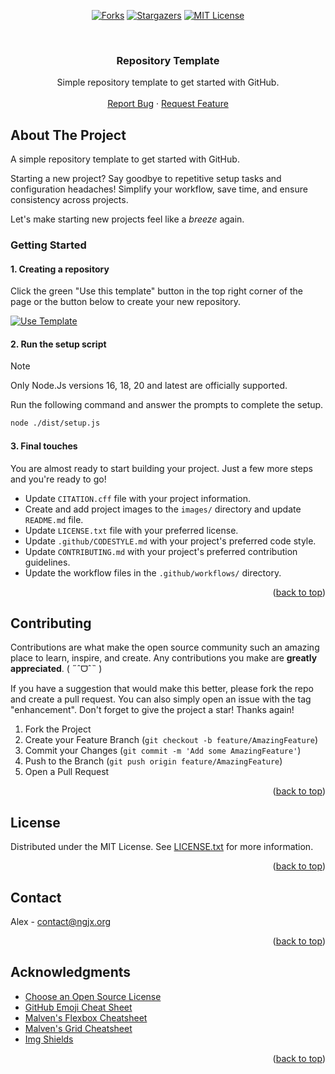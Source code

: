 <!-- Allow HTML -->
<!-- markdownlint-disable MD033 -->

<!-- Allow HTML top-level heading -->
<!-- markdownlint-disable MD041 -->

<a name="readme-top"></a>

<!-- PROJECT SHIELDS -->
<div align="center">

<a href="[forks-url]">[![Forks][forks-shield]][forks-url]</a>
<a href="[stars-url]">[![Stargazers][stars-shield]][stars-url]</a>
<a href="[license-url]">[![MIT License][license-shield]][license-url]</a>

</div>

<!-- PROJECT LOGO -->
<br />
<div align="center">
  <h3 align="center">Repository Template</h3>

  <p align="center">
    Simple repository template to get started with GitHub.
    <br />
    <br />
    <a href="https://github.com/caffeine-addictt/template/issues">Report Bug</a>
    ·
    <a href="https://github.com/caffeine-addictt/template/issues">Request Feature</a>
  </p>
</div>

<!-- ABOUT THE PROJECT -->

## About The Project

A simple repository template to get started with GitHub.

Starting a new project?
Say goodbye to repetitive setup tasks and configuration headaches!
Simplify your workflow, save time, and ensure consistency across projects.

Let's make starting new projects feel like a _breeze_ again.

### Getting Started

#### 1. Creating a repository

Click the green "Use this template" button in the top right corner of the page
or the button below to create your new repository.

[![Use Template][use-shield]][use-url]

#### 2. Run the setup script

> [!NOTE]
> Only Node.Js versions 16, 18, 20 and latest are officially supported.

Run the following command and answer the prompts to complete the setup.

```sh
node ./dist/setup.js
```

#### 3. Final touches

You are almost ready to start building your project.
Just a few more steps and you're ready to go!

- Update `CITATION.cff` file with your project information.
- Create and add project images to the `images/` directory
  and update `README.md` file.
- Update `LICENSE.txt` file with your preferred license.
- Update `.github/CODESTYLE.md` with your project's preferred code style.
- Update `CONTRIBUTING.md` with your project's preferred contribution guidelines.
- Update the workflow files in the `.github/workflows/` directory.

<p align="right">(<a href="#readme-top">back to top</a>)</p>

<!-- CONTRIBUTING -->

## Contributing

Contributions are what make the open source community
such an amazing place to learn, inspire, and create.
Any contributions you make are **greatly appreciated**. ( ˶ˆᗜˆ˵ )

If you have a suggestion that would make this better,
please fork the repo and create a pull request.
You can also simply open an issue with the tag "enhancement".
Don't forget to give the project a star! Thanks again!

1. Fork the Project
2. Create your Feature Branch (`git checkout -b feature/AmazingFeature`)
3. Commit your Changes (`git commit -m 'Add some AmazingFeature'`)
4. Push to the Branch (`git push origin feature/AmazingFeature`)
5. Open a Pull Request

<p align="right">(<a href="#readme-top">back to top</a>)</p>

<!-- LICENSE -->

## License

Distributed under the MIT License. See [LICENSE.txt](./LICENSE.txt) for more information.

<p align="right">(<a href="#readme-top">back to top</a>)</p>

<!-- CONTACT -->

## Contact

Alex - [contact@ngjx.org](mailto:contact@ngjx.org)

<p align="right">(<a href="#readme-top">back to top</a>)</p>

<!-- ACKNOWLEDGMENTS -->

## Acknowledgments

- [Choose an Open Source License](https://choosealicense.com)
- [GitHub Emoji Cheat Sheet](https://www.webpagefx.com/tools/emoji-cheat-sheet)
- [Malven's Flexbox Cheatsheet](https://flexbox.malven.co/)
- [Malven's Grid Cheatsheet](https://grid.malven.co/)
- [Img Shields](https://shields.io)

<p align="right">(<a href="#readme-top">back to top</a>)</p>

<!-- MARKDOWN LINKS & IMAGES -->
<!-- https://www.markdownguide.org/basic-syntax/#reference-style-links -->

[forks-shield]: https://img.shields.io/github/forks/caffeine-addictt/template.svg?style=for-the-badge
[forks-url]: https://github.com/caffeine-addictt/template/network/members
[stars-shield]: https://img.shields.io/github/stars/caffeine-addictt/template.svg?style=for-the-badge&color=yellow
[stars-url]: https://github.com/caffeine-addictt/template/stargazers
[license-shield]: https://img.shields.io/github/license/caffeine-addictt/template.svg?style=for-the-badge
[license-url]: https://github.com/caffeine-addictt/template/blob/master/LICENSE.txt
[use-shield]: https://img.shields.io/badge/Use%20template-FFFFFF?style=for-the-badge
[use-url]: https://github.com/new?template_name=template&template_owner=caffeine-addictt
